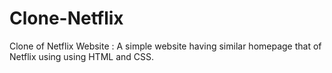 # Clone-Netflix
Clone of Netflix Website : A simple website having similar homepage
that of Netflix using using HTML and
CSS.
